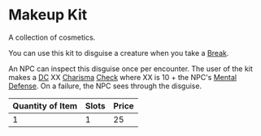 # Makeup Kit

A collection of cosmetics.

You can use this kit to disguise a creature when you take a [Break](../../../Game%20Procedures/Core%20Procedures/Break.md).

An NPC can inspect this disguise once per encounter. The user of the kit makes a [DC](../../../Game%20Procedures/Core%20Procedures/DC.md) XX [Charisma](../../../Player%20Characters/The%20Ability%20Scores/Charisma.md) [Check](../../../Game%20Procedures/Core%20Procedures/Check.md) where XX is 10 + the NPC's [Mental Defense](../../../Player%20Characters/Derived%20Statistics/Mental%20Defense.md). On a failure, the NPC sees through the disguise.

| Quantity of Item | Slots | Price |
| ---------------- | ----- | ----- |
| 1                | 1     | 25    |
